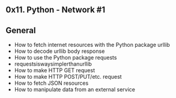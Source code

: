 ## 0x11. Python - Network #1

## General

* How to fetch internet resources with the Python package urllib
* How to decode urllib body response
* How to use the Python package requests
* requestsiswaysimplerthanurllib
* How to make HTTP GET request
* How to make HTTP POST/PUT/etc. request
* How to fetch JSON resources
* How to manipulate data from an external service